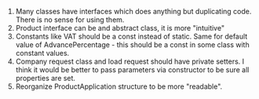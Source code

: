 1. Many classes have interfaces which does anything but duplicating code. There is no sense for using them. 
2. Product interface can be and abstract class, it is more "intuitive"
3. Constants like VAT should be a const instead of static. Same for default value of AdvancePercentage - this should be a const in some class with constant values.
4. Company request class and load request should have private setters. I think it would be better to pass parameters via constructor to be sure all properties are set.
5. Reorganize ProductApplication structure to be more "readable".